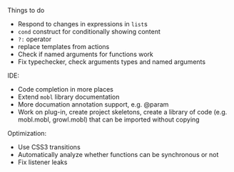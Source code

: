 Things to do

* Respond to changes in expressions in `list`s
* `cond` construct for conditionally showing content
* `?:` operator
* replace templates from actions
* Check if named arguments for functions work
* Fix typechecker, check arguments types and named arguments

IDE:

* Code completion in more places
* Extend `mobl` library documentation
* More documation annotation support, e.g. @param
* Work on plug-in, create project skeletons, create a library of code (e.g. mobl.mobl, growl.mobl) that can be imported without copying

Optimization:

* Use CSS3 transitions
* Automatically analyze whether functions can be synchronous or not
* Fix listener leaks